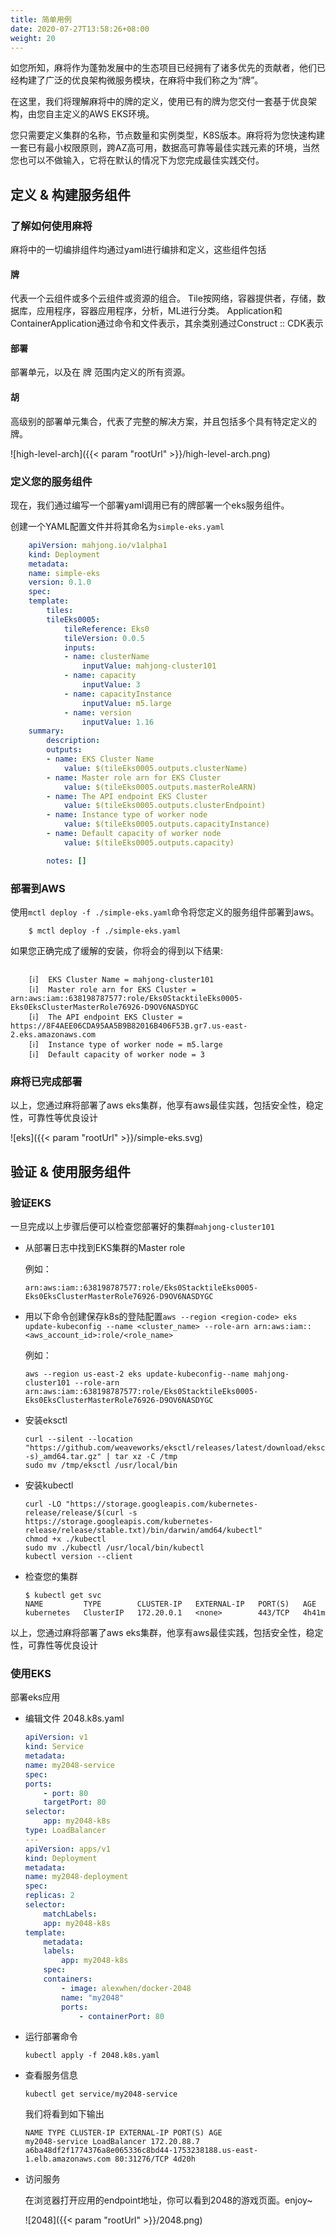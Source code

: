 ```yaml
---
title: 简单用例
date: 2020-07-27T13:58:26+08:00
weight: 20
---
```


如您所知，麻将作为蓬勃发展中的生态项目已经拥有了诸多优先的贡献者，他们已经构建了广泛的优良架构微服务模块，在麻将中我们称之为“牌”。

在这里，我们将理解麻将中的牌的定义，使用已有的牌为您交付一套基于优良架构，由您自主定义的AWS EKS环境。

您只需要定义集群的名称，节点数量和实例类型，K8S版本。麻将将为您快速构建一套已有最小权限原则，跨AZ高可用，数据高可靠等最佳实践元素的环境，当然您也可以不做输入，它将在默认的情况下为您完成最佳实践交付。

## 定义 & 构建服务组件

### 了解如何使用麻将

麻将中的一切编排组件均通过yaml进行编排和定义，这些组件包括

#### 牌

代表一个云组件或多个云组件或资源的组合。 Tile按网络，容器提供者，存储，数据库，应用程序，容器应用程序，分析，ML进行分类。 Application和ContainerApplication通过命令和文件表示，其余类别通过Construct :: CDK表示

#### 部署

部署单元，以及在 牌 范围内定义的所有资源。

#### 胡

高级别的部署单元集合，代表了完整的解决方案，并且包括多个具有特定定义的牌。

![high-level-arch]({{< param "rootUrl" >}}/high-level-arch.png)

### 定义您的服务组件

现在，我们通过编写一个部署yaml调用已有的牌部署一个eks服务组件。

创建一个YAML配置文件并将其命名为`simple-eks.yaml`
```yaml
    apiVersion: mahjong.io/v1alpha1
    kind: Deployment
    metadata:
    name: simple-eks
    version: 0.1.0
    spec:
    template:
        tiles:
        tileEks0005:
            tileReference: Eks0
            tileVersion: 0.0.5
            inputs:
            - name: clusterName
                inputValue: mahjong-cluster101
            - name: capacity
                inputValue: 3
            - name: capacityInstance
                inputValue: m5.large
            - name: version
                inputValue: 1.16
    summary:
        description:
        outputs:
        - name: EKS Cluster Name
            value: $(tileEks0005.outputs.clusterName)
        - name: Master role arn for EKS Cluster
            value: $(tileEks0005.outputs.masterRoleARN)
        - name: The API endpoint EKS Cluster
            value: $(tileEks0005.outputs.clusterEndpoint)
        - name: Instance type of worker node
            value: $(tileEks0005.outputs.capacityInstance)
        - name: Default capacity of worker node
            value: $(tileEks0005.outputs.capacity)

        notes: []
```

### 部署到AWS

使用`mctl deploy -f ./simple-eks.yaml`命令将您定义的服务组件部署到aws。
```shell
    $ mctl deploy -f ./simple-eks.yaml
```

如果您正确完成了缓解的安装，你将会的得到以下结果:

```shell

    [ℹ]  EKS Cluster Name = mahjong-cluster101
    [ℹ]  Master role arn for EKS Cluster = arn:aws:iam::638198787577:role/Eks0StacktileEks0005-Eks0EksClusterMasterRole76926-D9OV6NASDYGC
    [ℹ]  The API endpoint EKS Cluster = https://8F4AEE06CDA95AA5B9B82016B406F53B.gr7.us-east-2.eks.amazonaws.com
    [ℹ]  Instance type of worker node = m5.large
    [ℹ]  Default capacity of worker node = 3
```
### 麻将已完成部署

以上，您通过麻将部署了aws eks集群，他享有aws最佳实践，包括安全性，稳定性，可靠性等优良设计

![eks]({{< param "rootUrl" >}}/simple-eks.svg)

## 验证 & 使用服务组件

### 验证EKS

一旦完成以上步骤后便可以检查您部署好的集群`mahjong-cluster101`

- 从部署日志中找到EKS集群的Master role

    例如：

    ```shell
    arn:aws:iam::638198787577:role/Eks0StacktileEks0005-Eks0EksClusterMasterRole76926-D9OV6NASDYGC
    ```

- 用以下命令创建保存k8s的登陆配置`aws --region <region-code> eks update-kubeconfig --name <cluster_name> --role-arn arn:aws:iam::<aws_account_id>:role/<role_name>`

    例如：

    ```
    aws --region us-east-2 eks update-kubeconfig--name mahjong-cluster101 --role-arn arn:aws:iam::638198787577:role/Eks0StacktileEks0005-Eks0EksClusterMasterRole76926-D9OV6NASDYGC
    ```

- 安装eksctl

    ```shell
    curl --silent --location "https://github.com/weaveworks/eksctl/releases/latest/download/eksctl_$(uname -s)_amd64.tar.gz" | tar xz -C /tmp
    sudo mv /tmp/eksctl /usr/local/bin
    ```

- 安装kubectl

    ```shell
    curl -LO "https://storage.googleapis.com/kubernetes-release/release/$(curl -s https://storage.googleapis.com/kubernetes-release/release/stable.txt)/bin/darwin/amd64/kubectl"
    chmod +x ./kubectl
    sudo mv ./kubectl /usr/local/bin/kubectl
    kubectl version --client
    ```

- 检查您的集群

    ```shell
    $ kubectl get svc
    NAME         TYPE        CLUSTER-IP   EXTERNAL-IP   PORT(S)   AGE
    kubernetes   ClusterIP   172.20.0.1   <none>        443/TCP   4h41m
    ```

以上，您通过麻将部署了aws eks集群，他享有aws最佳实践，包括安全性，稳定性，可靠性等优良设计

### 使用EKS

部署eks应用

- 编辑文件 2048.k8s.yaml

    ```yaml
    apiVersion: v1
    kind: Service
    metadata:
    name: my2048-service
    spec:
    ports:
        - port: 80
        targetPort: 80
    selector:
        app: my2048-k8s
    type: LoadBalancer
    ---
    apiVersion: apps/v1
    kind: Deployment
    metadata:
    name: my2048-deployment
    spec:
    replicas: 2
    selector:
        matchLabels:
        app: my2048-k8s
    template:
        metadata:
        labels:
            app: my2048-k8s
        spec:
        containers:
            - image: alexwhen/docker-2048
            name: "my2048"
            ports:
                - containerPort: 80
    ```

- 运行部署命令

    ```shell
    kubectl apply -f 2048.k8s.yaml
    ```

- 查看服务信息

    ```shell
    kubectl get service/my2048-service
    ```

    我们将看到如下输出

    ```shell
    NAME TYPE CLUSTER-IP EXTERNAL-IP PORT(S) AGE
    my2048-service LoadBalancer 172.20.88.7 a6ba48df2f1774376a8e065336c8bd44-1753238188.us-east-1.elb.amazonaws.com 80:31276/TCP 4d20h
    ```

- 访问服务

    在浏览器打开应用的endpoint地址，你可以看到2048的游戏页面。enjoy~

    ![2048]({{< param "rootUrl" >}}/2048.png)
